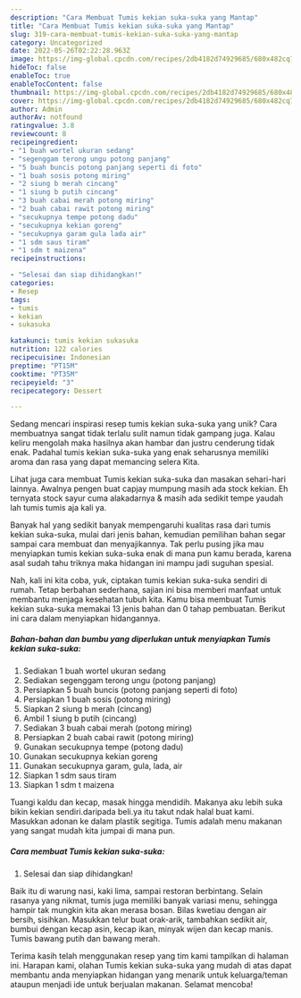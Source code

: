 ```yaml
---
description: "Cara Membuat Tumis kekian suka-suka yang Mantap"
title: "Cara Membuat Tumis kekian suka-suka yang Mantap"
slug: 319-cara-membuat-tumis-kekian-suka-suka-yang-mantap
category: Uncategorized
date: 2022-05-26T02:22:28.963Z
image: https://img-global.cpcdn.com/recipes/2db4182d74929685/680x482cq70/tumis-kekian-suka-suka-foto-resep-utama.jpg
hideToc: false
enableToc: true
enableTocContent: false
thumbnail: https://img-global.cpcdn.com/recipes/2db4182d74929685/680x482cq70/tumis-kekian-suka-suka-foto-resep-utama.jpg
cover: https://img-global.cpcdn.com/recipes/2db4182d74929685/680x482cq70/tumis-kekian-suka-suka-foto-resep-utama.jpg
author: Admin
authorAv: notfound
ratingvalue: 3.8
reviewcount: 8
recipeingredient:
- "1 buah wortel ukuran sedang"
- "segenggam terong ungu potong panjang"
- "5 buah buncis potong panjang seperti di foto"
- "1 buah sosis potong miring"
- "2 siung b merah cincang"
- "1 siung b putih cincang"
- "3 buah cabai merah potong miring"
- "2 buah cabai rawit potong miring"
- "secukupnya tempe potong dadu"
- "secukupnya kekian goreng"
- "secukupnya garam gula lada air"
- "1 sdm saus tiram"
- "1 sdm t maizena"
recipeinstructions:

- "Selesai dan siap dihidangkan!"
categories:
- Resep
tags:
- tumis
- kekian
- sukasuka

katakunci: tumis kekian sukasuka 
nutrition: 122 calories
recipecuisine: Indonesian
preptime: "PT15M"
cooktime: "PT35M"
recipeyield: "3"
recipecategory: Dessert

---
```





Sedang mencari inspirasi resep tumis kekian suka-suka yang unik? Cara membuatnya sangat tidak terlalu sulit namun tidak gampang juga. Kalau keliru mengolah maka hasilnya akan hambar dan justru cenderung tidak enak. Padahal tumis kekian suka-suka yang enak seharusnya memiliki aroma dan rasa yang dapat memancing selera Kita.





Lihat juga cara membuat Tumis kekian suka-suka dan masakan sehari-hari lainnya. Awalnya pengen buat capjay mumpung masih ada stock kekian. Eh ternyata stock sayur cuma alakadarnya &amp; masih ada sedikit tempe yaudah lah tumis tumis aja kali ya.

Banyak hal yang sedikit banyak mempengaruhi kualitas rasa dari tumis kekian suka-suka, mulai dari jenis bahan, kemudian pemilihan bahan segar sampai cara membuat dan menyajikannya. Tak perlu pusing jika mau menyiapkan tumis kekian suka-suka enak di mana pun kamu berada, karena asal sudah tahu triknya maka hidangan ini mampu jadi suguhan spesial.






Nah, kali ini kita coba, yuk, ciptakan tumis kekian suka-suka sendiri di rumah. Tetap berbahan sederhana, sajian ini bisa memberi manfaat untuk membantu menjaga kesehatan tubuh kita. Kamu bisa membuat Tumis kekian suka-suka memakai 13 jenis bahan dan 0 tahap pembuatan. Berikut ini cara dalam menyiapkan hidangannya.

<!--inarticleads1-->

##### Bahan-bahan dan bumbu yang diperlukan untuk menyiapkan Tumis kekian suka-suka:

1. Sediakan 1 buah wortel ukuran sedang
1. Sediakan segenggam terong ungu (potong panjang)
1. Persiapkan 5 buah buncis (potong panjang seperti di foto)
1. Persiapkan 1 buah sosis (potong miring)
1. Siapkan 2 siung b merah (cincang)
1. Ambil 1 siung b putih (cincang)
1. Sediakan 3 buah cabai merah (potong miring)
1. Persiapkan 2 buah cabai rawit (potong miring)
1. Gunakan secukupnya tempe (potong dadu)
1. Gunakan secukupnya kekian goreng
1. Gunakan secukupnya garam, gula, lada, air
1. Siapkan 1 sdm saus tiram
1. Siapkan 1 sdm t maizena


Tuangi kaldu dan kecap, masak hingga mendidih. Makanya aku lebih suka bikin kekian sendiri.daripada beli.ya itu takut ndak halal buat kami. Masukkan adonan ke dalam plastik segitiga. Tumis adalah menu makanan yang sangat mudah kita jumpai di mana pun. 

<!--inarticleads2-->

##### Cara membuat Tumis kekian suka-suka:


1. Selesai dan siap dihidangkan!

Baik itu di warung nasi, kaki lima, sampai restoran berbintang. Selain rasanya yang nikmat, tumis juga memiliki banyak variasi menu, sehingga hampir tak mungkin kita akan merasa bosan. Bilas kwetiau dengan air bersih, sisihkan. Masukkan telur buat orak-arik, tambahkan sedikit air, bumbui dengan kecap asin, kecap ikan, minyak wijen dan kecap manis. Tumis bawang putih dan bawang merah. 

Terima kasih telah menggunakan resep yang tim kami tampilkan di halaman ini. Harapan kami, olahan Tumis kekian suka-suka yang mudah di atas dapat membantu anda menyiapkan hidangan yang menarik untuk keluarga/teman ataupun menjadi ide untuk berjualan makanan. Selamat mencoba!
